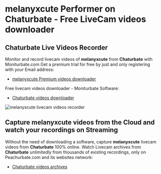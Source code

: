 # melanyxcute Performer on Chaturbate - Free LiveCam videos downloader

## Chaturbate Live Videos Recorder

Monitor and record livecam videos of **melanyxcute** from **Chaturbate** with Moniturbate.com
Get a premium trial for free by just and only registering with your Email address:
* [melanyxcute Premium videos downloader](https://moniturbate.com/request-demo-licence-key.html)

Free livecam videos downloader - Moniturbate Software:
* [Chaturbate videos downloader](https://moniturbate.com/moniturbate-download-software.html)

![melanyxcute livecam videos recorder](https://peachurnet.com/templates/moniturbate-software.png)


## Capture melanyxcute videos from the Cloud and watch your recordings on Streaming

Without the need of downloading a software, capture **melanyxcute** livecam videos from **Chaturbate** 100% online.
Watch Livecam archives from **Chaturbate** unlimitedly from thousands of existing recordings, only on Peachurbate.com and its websites network:
* [Chaturbate videos archives](https://peachurnet.com/)